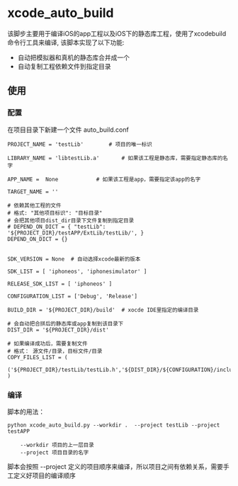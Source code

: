 # xcode_auto_build
该脚步主要用于编译iOS的app工程以及iOS下的静态库工程，使用了xcodebuild命令行工具来编译, 该脚本实现了以下功能:
 * 自动把模拟器和真机的静态库合并成一个
 * 自动复制工程依赖文件到指定目录


## 使用
### 配置
在项目目录下新建一个文件 auto_build.conf

```
PROJECT_NAME = 'testLib'		# 项目的唯一标识

LIBRARY_NAME = 'libtestLib.a'		# 如果该工程是静态库，需要指定静态库的名字

APP_NAME =  None			# 如果该工程是app，需要指定该app的名字

TARGET_NAME = ''

# 依赖其他工程的文件
# 格式: "其他项目标识": "目标目录"
# 会把其他项目dist_dir目录下文件复制到指定目录
# DEPEND_ON_DICT = { "testLib": '${PROJECT_DIR}/testAPP/ExtLib/testLib/', }
DEPEND_ON_DICT = {}			
				

SDK_VERSION = None  # 自动选择xcode最新的版本

SDK_LIST = [ 'iphoneos', 'iphonesimulator' ]

RELEASE_SDK_LIST = [ 'iphoneos' ]

CONFIGURATION_LIST = ['Debug', 'Release']

BUILD_DIR = '${PROJECT_DIR}/build'	# xocde IDE里指定的编译目录

# 会自动把合拼后的静态库或app复制到该目录下
DIST_DIR = '${PROJECT_DIR}/dist'	

# 如果编译成功后，需要复制文件
# 格式： 源文件/目录，目标文件/目录
COPY_FILES_LIST = (
	('${PROJECT_DIR}/testLib/testLib.h','${DIST_DIR}/${CONFIGURATION}/include/'),
)

```

### 编译
脚本的用法：

	python xcode_auto_build.py --workdir .  --project testLib --project testAPP

```
	--workdir 项目的上一层目录
	--project 项目目录的名字
```

脚本会按照 --project 定义的项目顺序来编译，所以项目之间有依赖关系，需要手工定义好项目的编译顺序
